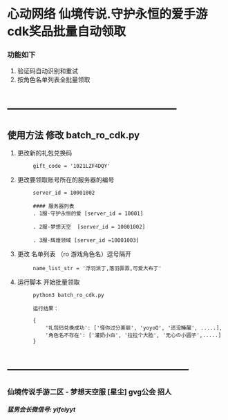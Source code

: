 # 心动网络 仙境传说.守护永恒的爱手游 cdk奖品批量自动领取
### 功能如下
1. 验证码自动识别和重试
2. 按角色名单列表全批量领取

# ——————————————
## 使用方法 修改 batch_ro_cdk.py  
1. 更改新的礼包兑换码

            gift_code = '1021LZF4DQY'

2. 更改要领取账号所在的服务器的编号

            server_id = 10001002

            #### 服务器列表
            . 1服-守护永恒的爱 [server_id = 10001]

            . 2服-梦想天空  [server_id = 10001002]

            . 3服-辉煌领域 [server_id =10001003] 


3. 更改 名单列表 （ro 游戏角色名）逗号隔开 


            name_list_str = '浮羽派丁,落羽霏霏,可爱大布丁'

4. 运行脚本 开始批量领取 

            python3 batch_ro_cdk.py  

            运行结果：

            {
                '礼包码兑换成功': ['怪你过分美丽', 'yoyoQ', '还没睡醒', .....], 
                '角色名不存在': ['灌奶小白', '拉拉个大脸', '无心の小圆子',.....]
            }

   

# ———————————————


### 仙境传说手游二区 - 梦想天空服 [星尘] gvg公会 招人 
##### 猛男会长微信号: yifeiyyt   
